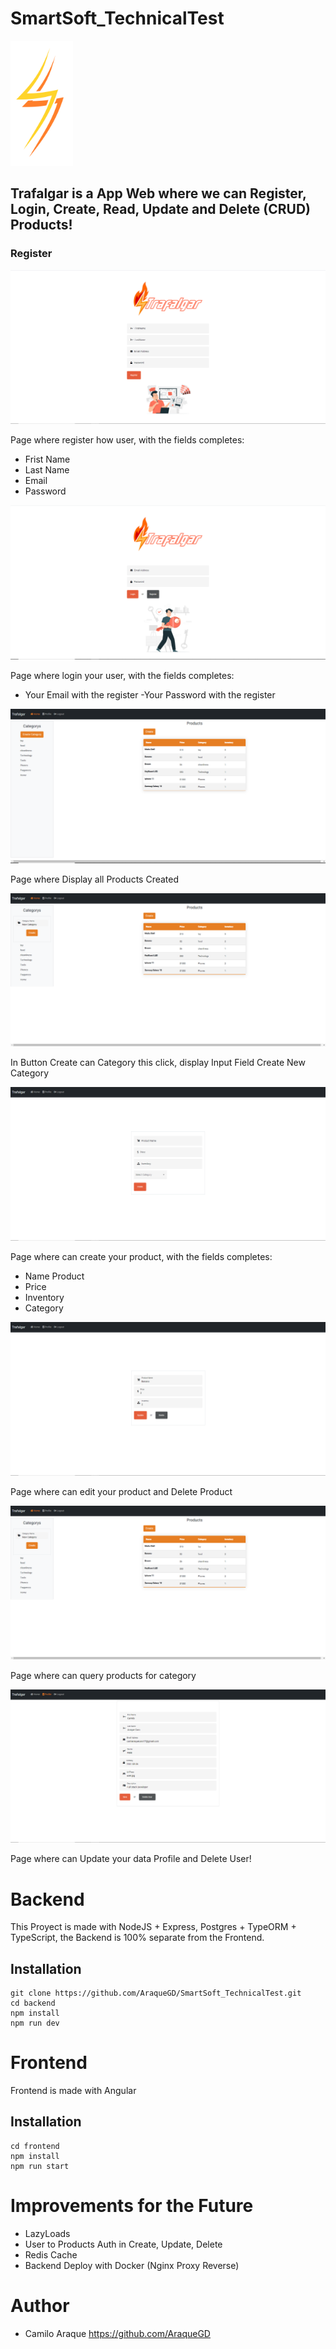 # SmartSoft_TechnicalTest

<img src="resources/klipartz.png" width="100">

## Trafalgar is a App Web where we can Register, Login, Create, Read, Update and Delete (CRUD) Products!

### Register

![register](resources/register.png)

Page where register how user, with the fields completes:

- Frist Name
- Last Name
- Email
- Password

![login](resources/login.png)

Page where login your user, with the fields completes:

- Your Email with the register
  -Your Password with the register

![home](resources/home.png)

Page where Display all Products Created

![createCategory](resources/createCategory,png.PNG)

In Button Create can Category this click, display Input Field Create New Category

![createProduct](resources/create-product.png)

Page where can create your product, with the fields completes:

- Name Product
- Price
- Inventory
- Category

![editProduct](resources/edit-product.png)

Page where can edit your product and Delete Product

![productsCategory](resources/createCategory,png.PNG)

Page where can query products for category

![profile](resources/profile.png)

Page where can Update your data Profile and Delete User!

# Backend

This Proyect is made with NodeJS + Express, Postgres + TypeORM + TypeScript, the Backend is 100% separate from the Frontend.

## Installation

```
git clone https://github.com/AraqueGD/SmartSoft_TechnicalTest.git
cd backend
npm install
npm run dev
```

# Frontend

Frontend is made with Angular

## Installation

```
cd frontend
npm install
npm run start
```

# Improvements for the Future

- LazyLoads
- User to Products Auth in Create, Update, Delete
- Redis Cache
- Backend Deploy with Docker (Nginx Proxy Reverse)

# Author

- Camilo Araque <https://github.com/AraqueGD>
